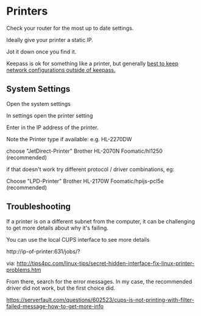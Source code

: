 # Printers

Check your router for the most up to date settings.

Ideally give your printer a static IP.

Jot it down once you find it. 

Keepass is ok for something like a printer, but generally [best to keep network configurations outside of keepass.](network.md)

## System Settings

Open the system settings

In settings open the printer setting 

Enter in the IP address of the printer.


Note the Printer type if available: e.g. HL-2270DW

choose "JetDirect-Printer"
Brother HL-2070N Foomatic/hl1250 (recommended)

if that doesn't work try different protocol / driver combinations, eg:

Choose "LPD-Printer"
Brother HL-2170W Foomatic/hpijs-pcl5e (recommended)



## Troubleshooting

If a printer is on a different subnet from the computer, it can be challenging to get more details about why it's failing. 

You can use the local CUPS interface to see more details

http://ip-of-printer:631/jobs/?

via: 
http://tips4pc.com/linux-tips/secret-hidden-interface-fix-linux-printer-problems.htm

From there, search for the error messages. In my case, the recommended driver did not work, but the first choice did. 

https://serverfault.com/questions/602523/cups-is-not-printing-with-filter-failed-message-how-to-get-more-info

